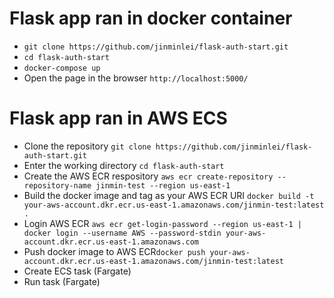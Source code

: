 # Flask app ran in docker container
- ```git clone https://github.com/jinminlei/flask-auth-start.git```
- ```cd flask-auth-start```
- ```docker-compose up```
- Open the page in the browser ```http://localhost:5000/```

# Flask app ran in AWS ECS
- Clone the repository ```git clone https://github.com/jinminlei/flask-auth-start.git```
- Enter the working directory ```cd flask-auth-start```
- Create the AWS ECR respository ```aws ecr create-repository --repository-name jinmin-test --region us-east-1```
- Build the docker image and tag as your AWS ECR URI ```docker build -t your-aws-account.dkr.ecr.us-east-1.amazonaws.com/jinmin-test:latest .```
- Login AWS ECR ```aws ecr get-login-password --region us-east-1 | docker login --username AWS --password-stdin your-aws-account.dkr.ecr.us-east-1.amazonaws.com```
- Push docker image to AWS ECR```docker push your-aws-account.dkr.ecr.us-east-1.amazonaws.com/jinmin-test:latest```
- Create ECS task (Fargate)
- Run task (Fargate)
